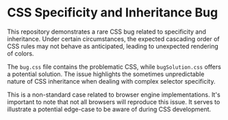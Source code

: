 # CSS Specificity and Inheritance Bug

This repository demonstrates a rare CSS bug related to specificity and inheritance.  Under certain circumstances, the expected cascading order of CSS rules may not behave as anticipated, leading to unexpected rendering of colors.

The `bug.css` file contains the problematic CSS, while `bugSolution.css` offers a potential solution. The issue highlights the sometimes unpredictable nature of CSS inheritance when dealing with complex selector specificity.

This is a non-standard case related to browser engine implementations.  It's important to note that not all browsers will reproduce this issue. It serves to illustrate a potential edge-case to be aware of during CSS development. 